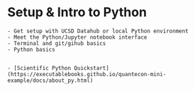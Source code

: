# Setup & Intro to Python

```{topic} Learning Objectives
- Get setup with UCSD Datahub or local Python environment
- Meet the Python/Jupyter notebook interface
- Terminal and git/gihub basics
- Python basics
```

```{topic} Readings
```

```{topic} Resources
- [Scientific Python Quickstart](https://executablebooks.github.io/quantecon-mini-example/docs/about_py.html)
```

<!-- ## What else can you do with Python?
- general scripting
- data munging and management
- build websites
- build applications
- deep-learning and artifical intelligence
- interactive playground
```{topic} Readings
- reading 1
- reading 2
- reading 3 -->